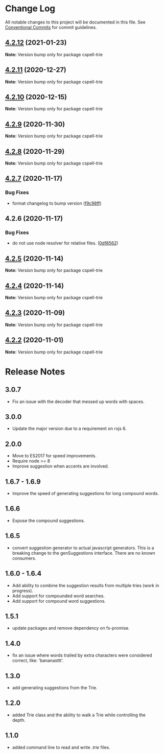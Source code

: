 # Change Log

All notable changes to this project will be documented in this file.
See [Conventional Commits](https://conventionalcommits.org) for commit guidelines.

## [4.2.12](https://github.com/streetsidesoftware/cspell/compare/cspell-trie@4.2.11...cspell-trie@4.2.12) (2021-01-23)

**Note:** Version bump only for package cspell-trie





## [4.2.11](https://github.com/streetsidesoftware/cspell/compare/cspell-trie@4.2.10...cspell-trie@4.2.11) (2020-12-27)

**Note:** Version bump only for package cspell-trie





## [4.2.10](https://github.com/streetsidesoftware/cspell/compare/cspell-trie@4.2.9...cspell-trie@4.2.10) (2020-12-15)

**Note:** Version bump only for package cspell-trie





## [4.2.9](https://github.com/streetsidesoftware/cspell/compare/cspell-trie@4.2.8...cspell-trie@4.2.9) (2020-11-30)

**Note:** Version bump only for package cspell-trie





## [4.2.8](https://github.com/streetsidesoftware/cspell/compare/cspell-trie@4.2.7...cspell-trie@4.2.8) (2020-11-29)

**Note:** Version bump only for package cspell-trie





## [4.2.7](https://github.com/streetsidesoftware/cspell/compare/cspell-trie@4.2.6...cspell-trie@4.2.7) (2020-11-17)


### Bug Fixes

* format changelog to bump version ([f9c98ff](https://github.com/streetsidesoftware/cspell/commit/f9c98ff2c5c2fe9d2c801d9f93fc7a25feb445f6))





## 4.2.6 (2020-11-17)

### Bug Fixes

-   do not use node resolver for relative files. ([0df8562](https://github.com/streetsidesoftware/cspell/commit/0df85625da5b667f5817fc710b44fa74b636d9a1))

## [4.2.5](https://github.com/streetsidesoftware/cspell/compare/cspell-trie@4.2.4...cspell-trie@4.2.5) (2020-11-14)

**Note:** Version bump only for package cspell-trie

## [4.2.4](https://github.com/streetsidesoftware/cspell/compare/cspell-trie@4.2.3...cspell-trie@4.2.4) (2020-11-14)

**Note:** Version bump only for package cspell-trie

## [4.2.3](https://github.com/streetsidesoftware/cspell/compare/cspell-trie@4.2.2...cspell-trie@4.2.3) (2020-11-09)

**Note:** Version bump only for package cspell-trie

## [4.2.2](https://github.com/streetsidesoftware/cspell/compare/cspell-trie@4.2.1...cspell-trie@4.2.2) (2020-11-01)

**Note:** Version bump only for package cspell-trie

# Release Notes

## 3.0.7

-   Fix an issue with the decoder that messed up words with spaces.

## 3.0.0

-   Update the major version due to a requirement on rxjs 6.

## 2.0.0

-   Move to ES2017 for speed improvements.
-   Require node >= 8
-   Improve suggestion when accents are involved.

## 1.6.7 - 1.6.9

-   Improve the speed of generating suggestions for long compound words.

## 1.6.6

-   Expose the compound suggestions.

## 1.6.5

-   convert suggestion generator to actual javascript generators.
    This is a breaking change to the genSuggestions interface. There are no known consumers.

## 1.6.0 - 1.6.4

-   Add ability to combine the suggestion results from multiple tries (work in progress).
-   Add support for compounded word searches.
-   Add support for compound word suggestions.

## 1.5.1

-   update packages and remove dependency on fs-promise.

## 1.4.0

-   fix an issue where words trailed by extra characters were considered correct, like: 'bananasttt'.

## 1.3.0

-   add generating suggestions from the Trie.

## 1.2.0

-   added Trie class and the ability to walk a Trie while controlling the depth.

## 1.1.0

-   added command line to read and write _.trie_ files.

<!---
    cspell:ignore bananasttt
-->
